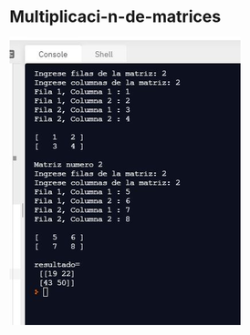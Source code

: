 # Multiplicaci-n-de-matrices
<img src="https://github.com/BryanArmando/Multiplicaci-n-de-matrices/blob/master/Matriz.JPG" alt="Ejecución"/>

